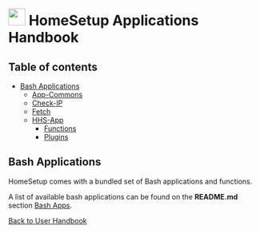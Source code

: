 # <img src="https://iili.io/HvtxC1S.png"  width="34" height="34"> HomeSetup Applications Handbook

## Table of contents

<!-- toc -->
- [Bash Applications](#bash-applications)
  * [App-Commons](applications/bash/app-commons.md#application-commons)
  * [Check-IP](applications/bash/check-ip.md#check-ip-application)
  * [Fetch](applications/bash/fetch.md#fetch-application)
  * [HHS-App](applications/bash/hhs-app.md#homesetup-application)
    + [Functions](applications/bash/hhs-app.md#functions)
    + [Plugins](applications/bash/hhs-app.md#plug-ins)
<!-- tocstop -->

## Bash Applications

HomeSetup comes with a bundled set of Bash applications and functions.

A list of available bash applications can be found on the **README.md** 
section [Bash Apps](../../../README.md#applications).

[Back to User Handbook](../USER_HANDBOOK.md)
